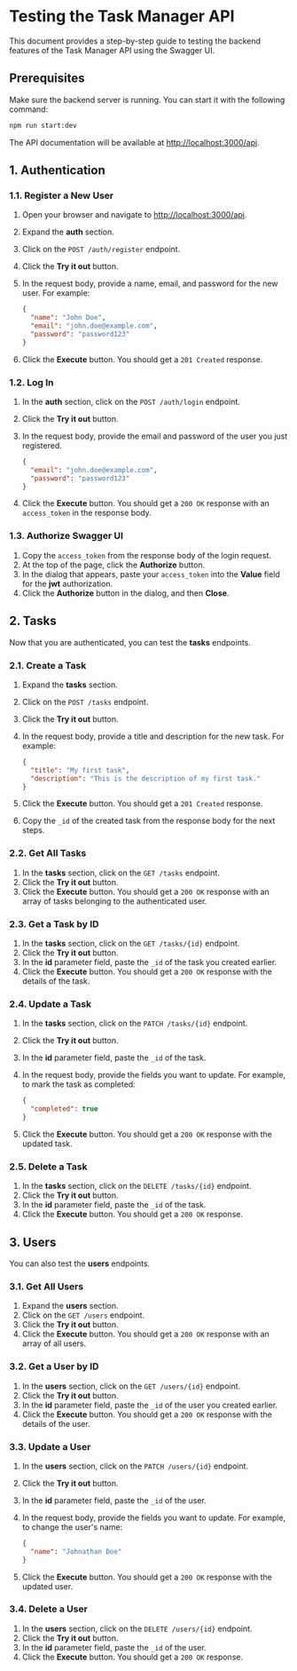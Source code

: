 # Testing the Task Manager API

This document provides a step-by-step guide to testing the backend features of the Task Manager API using the Swagger UI.

## Prerequisites

Make sure the backend server is running. You can start it with the following command:

```bash
npm run start:dev
```

The API documentation will be available at [http://localhost:3000/api](http://localhost:3000/api).

## 1. Authentication

### 1.1. Register a New User

1.  Open your browser and navigate to [http://localhost:3000/api](http://localhost:3000/api).
2.  Expand the **auth** section.
3.  Click on the `POST /auth/register` endpoint.
4.  Click the **Try it out** button.
5.  In the request body, provide a name, email, and password for the new user. For example:

    ```json
    {
      "name": "John Doe",
      "email": "john.doe@example.com",
      "password": "password123"
    }
    ```

6.  Click the **Execute** button. You should get a `201 Created` response.

### 1.2. Log In

1.  In the **auth** section, click on the `POST /auth/login` endpoint.
2.  Click the **Try it out** button.
3.  In the request body, provide the email and password of the user you just registered.

    ```json
    {
      "email": "john.doe@example.com",
      "password": "password123"
    }
    ```

4.  Click the **Execute** button. You should get a `200 OK` response with an `access_token` in the response body.

### 1.3. Authorize Swagger UI

1.  Copy the `access_token` from the response body of the login request.
2.  At the top of the page, click the **Authorize** button.
3.  In the dialog that appears, paste your `access_token` into the **Value** field for the **jwt** authorization.
4.  Click the **Authorize** button in the dialog, and then **Close**.

## 2. Tasks

Now that you are authenticated, you can test the **tasks** endpoints.

### 2.1. Create a Task

1.  Expand the **tasks** section.
2.  Click on the `POST /tasks` endpoint.
3.  Click the **Try it out** button.
4.  In the request body, provide a title and description for the new task. For example:

    ```json
    {
      "title": "My first task",
      "description": "This is the description of my first task."
    }
    ```

5.  Click the **Execute** button. You should get a `201 Created` response.
6.  Copy the `_id` of the created task from the response body for the next steps.

### 2.2. Get All Tasks

1.  In the **tasks** section, click on the `GET /tasks` endpoint.
2.  Click the **Try it out** button.
3.  Click the **Execute** button. You should get a `200 OK` response with an array of tasks belonging to the authenticated user.

### 2.3. Get a Task by ID

1.  In the **tasks** section, click on the `GET /tasks/{id}` endpoint.
2.  Click the **Try it out** button.
3.  In the **id** parameter field, paste the `_id` of the task you created earlier.
4.  Click the **Execute** button. You should get a `200 OK` response with the details of the task.

### 2.4. Update a Task

1.  In the **tasks** section, click on the `PATCH /tasks/{id}` endpoint.
2.  Click the **Try it out** button.
3.  In the **id** parameter field, paste the `_id` of the task.
4.  In the request body, provide the fields you want to update. For example, to mark the task as completed:

    ```json
    {
      "completed": true
    }
    ```

5.  Click the **Execute** button. You should get a `200 OK` response with the updated task.

### 2.5. Delete a Task

1.  In the **tasks** section, click on the `DELETE /tasks/{id}` endpoint.
2.  Click the **Try it out** button.
3.  In the **id** parameter field, paste the `_id` of the task.
4.  Click the **Execute** button. You should get a `200 OK` response.

## 3. Users

You can also test the **users** endpoints.

### 3.1. Get All Users

1.  Expand the **users** section.
2.  Click on the `GET /users` endpoint.
3.  Click the **Try it out** button.
4.  Click the **Execute** button. You should get a `200 OK` response with an array of all users.

### 3.2. Get a User by ID

1.  In the **users** section, click on the `GET /users/{id}` endpoint.
2.  Click the **Try it out** button.
3.  In the **id** parameter field, paste the `_id` of the user you created earlier.
4.  Click the **Execute** button. You should get a `200 OK` response with the details of the user.

### 3.3. Update a User

1.  In the **users** section, click on the `PATCH /users/{id}` endpoint.
2.  Click the **Try it out** button.
3.  In the **id** parameter field, paste the `_id` of the user.
4.  In the request body, provide the fields you want to update. For example, to change the user's name:

    ```json
    {
      "name": "Johnathan Doe"
    }
    ```

5.  Click the **Execute** button. You should get a `200 OK` response with the updated user.

### 3.4. Delete a User

1.  In the **users** section, click on the `DELETE /users/{id}` endpoint.
2.  Click the **Try it out** button.
3.  In the **id** parameter field, paste the `_id` of the user.
4.  Click the **Execute** button. You should get a `200 OK` response.
